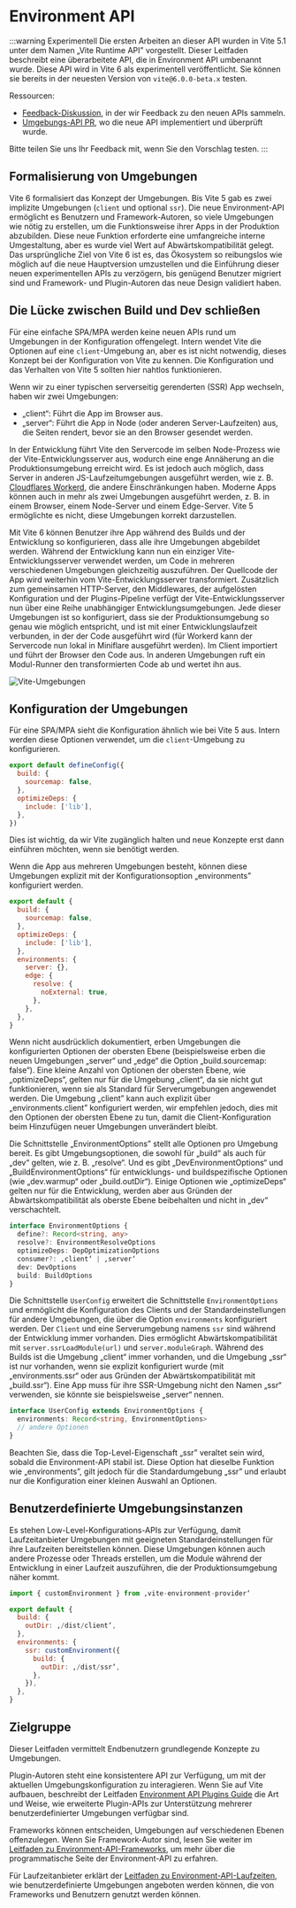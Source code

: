 # Environment API

:::warning Experimentell
Die ersten Arbeiten an dieser API wurden in Vite 5.1 unter dem Namen „Vite Runtime API” vorgestellt. Dieser Leitfaden beschreibt eine überarbeitete API, die in Environment API umbenannt wurde. Diese API wird in Vite 6 als experimentell veröffentlicht. Sie können sie bereits in der neuesten Version von `vite@6.0.0-beta.x` testen.

Ressourcen:

- [Feedback-Diskussion](https://github.com/vitejs/vite/discussions/16358), in der wir Feedback zu den neuen APIs sammeln.
- [Umgebungs-API PR](https://github.com/vitejs/vite/pull/16471), wo die neue API implementiert und überprüft wurde.

Bitte teilen Sie uns Ihr Feedback mit, wenn Sie den Vorschlag testen.
:::

## Formalisierung von Umgebungen

Vite 6 formalisiert das Konzept der Umgebungen. Bis Vite 5 gab es zwei implizite Umgebungen (`client` und optional `ssr`). Die neue Environment-API ermöglicht es Benutzern und Framework-Autoren, so viele Umgebungen wie nötig zu erstellen, um die Funktionsweise ihrer Apps in der Produktion abzubilden. Diese neue Funktion erforderte eine umfangreiche interne Umgestaltung, aber es wurde viel Wert auf Abwärtskompatibilität gelegt. Das ursprüngliche Ziel von Vite 6 ist es, das Ökosystem so reibungslos wie möglich auf die neue Hauptversion umzustellen und die Einführung dieser neuen experimentellen APIs zu verzögern, bis genügend Benutzer migriert sind und Framework- und Plugin-Autoren das neue Design validiert haben.

## Die Lücke zwischen Build und Dev schließen

Für eine einfache SPA/MPA werden keine neuen APIs rund um Umgebungen in der Konfiguration offengelegt. Intern wendet Vite die Optionen auf eine `client`-Umgebung an, aber es ist nicht notwendig, dieses Konzept bei der Konfiguration von Vite zu kennen. Die Konfiguration und das Verhalten von Vite 5 sollten hier nahtlos funktionieren.

Wenn wir zu einer typischen serverseitig gerenderten (SSR) App wechseln, haben wir zwei Umgebungen:

- „client“: Führt die App im Browser aus.
- „server“: Führt die App in Node (oder anderen Server-Laufzeiten) aus, die Seiten rendert, bevor sie an den Browser gesendet werden.

In der Entwicklung führt Vite den Servercode im selben Node-Prozess wie der Vite-Entwicklungsserver aus, wodurch eine enge Annäherung an die Produktionsumgebung erreicht wird. Es ist jedoch auch möglich, dass Server in anderen JS-Laufzeitumgebungen ausgeführt werden, wie z. B. [Cloudflares Workerd](https://github.com/cloudflare/workerd), die andere Einschränkungen haben. Moderne Apps können auch in mehr als zwei Umgebungen ausgeführt werden, z. B. in einem Browser, einem Node-Server und einem Edge-Server. Vite 5 ermöglichte es nicht, diese Umgebungen korrekt darzustellen.

Mit Vite 6 können Benutzer ihre App während des Builds und der Entwicklung so konfigurieren, dass alle ihre Umgebungen abgebildet werden. Während der Entwicklung kann nun ein einziger Vite-Entwicklungsserver verwendet werden, um Code in mehreren verschiedenen Umgebungen gleichzeitig auszuführen. Der Quellcode der App wird weiterhin vom Vite-Entwicklungsserver transformiert. Zusätzlich zum gemeinsamen HTTP-Server, den Middlewares, der aufgelösten Konfiguration und der Plugins-Pipeline verfügt der Vite-Entwicklungsserver nun über eine Reihe unabhängiger Entwicklungsumgebungen. Jede dieser Umgebungen ist so konfiguriert, dass sie der Produktionsumgebung so genau wie möglich entspricht, und ist mit einer Entwicklungslaufzeit verbunden, in der der Code ausgeführt wird (für Workerd kann der Servercode nun lokal in Miniflare ausgeführt werden). Im Client importiert und führt der Browser den Code aus. In anderen Umgebungen ruft ein Modul-Runner den transformierten Code ab und wertet ihn aus.

![Vite-Umgebungen](../images/vite-environments.svg)

## Konfiguration der Umgebungen

Für eine SPA/MPA sieht die Konfiguration ähnlich wie bei Vite 5 aus. Intern werden diese Optionen verwendet, um die `client`-Umgebung zu konfigurieren.

```js
export default defineConfig({
  build: {
    sourcemap: false,
  },
  optimizeDeps: {
    include: ['lib'],
  },
})
```

Dies ist wichtig, da wir Vite zugänglich halten und neue Konzepte erst dann einführen möchten, wenn sie benötigt werden.

Wenn die App aus mehreren Umgebungen besteht, können diese Umgebungen explizit mit der Konfigurationsoption „environments” konfiguriert werden.

```js
export default {
  build: {
    sourcemap: false,
  },
  optimizeDeps: {
    include: ['lib'],
  },
  environments: {
    server: {},
    edge: {
      resolve: {
        noExternal: true,
      },
    },
  },
}
```

Wenn nicht ausdrücklich dokumentiert, erben Umgebungen die konfigurierten Optionen der obersten Ebene (beispielsweise erben die neuen Umgebungen „server“ und „edge“ die Option „build.sourcemap: false“). Eine kleine Anzahl von Optionen der obersten Ebene, wie „optimizeDeps“, gelten nur für die Umgebung „client“, da sie nicht gut funktionieren, wenn sie als Standard für Serverumgebungen angewendet werden. Die Umgebung „client” kann auch explizit über „environments.client” konfiguriert werden, wir empfehlen jedoch, dies mit den Optionen der obersten Ebene zu tun, damit die Client-Konfiguration beim Hinzufügen neuer Umgebungen unverändert bleibt.

Die Schnittstelle „EnvironmentOptions” stellt alle Optionen pro Umgebung bereit. Es gibt Umgebungsoptionen, die sowohl für „build“ als auch für „dev“ gelten, wie z. B. „resolve“. Und es gibt „DevEnvironmentOptions“ und „BuildEnvironmentOptions“ für entwicklungs- und buildspezifische Optionen (wie „dev.warmup“ oder „build.outDir“). Einige Optionen wie „optimizeDeps“ gelten nur für die Entwicklung, werden aber aus Gründen der Abwärtskompatibilität als oberste Ebene beibehalten und nicht in „dev“ verschachtelt.

```ts
interface EnvironmentOptions {
  define?: Record<string, any>
  resolve?: EnvironmentResolveOptions
  optimizeDeps: DepOptimizationOptions
  consumer?: ‚client‘ | ‚server‘
  dev: DevOptions
  build: BuildOptions
}
```

Die Schnittstelle `UserConfig` erweitert die Schnittstelle `EnvironmentOptions` und ermöglicht die Konfiguration des Clients und der Standardeinstellungen für andere Umgebungen, die über die Option `environments` konfiguriert werden. Der `Client` und eine Serverumgebung namens `ssr` sind während der Entwicklung immer vorhanden. Dies ermöglicht Abwärtskompatibilität mit `server.ssrLoadModule(url)` und `server.moduleGraph`. Während des Builds ist die Umgebung „client“ immer vorhanden, und die Umgebung „ssr“ ist nur vorhanden, wenn sie explizit konfiguriert wurde (mit „environments.ssr“ oder aus Gründen der Abwärtskompatibilität mit „build.ssr“). Eine App muss für ihre SSR-Umgebung nicht den Namen „ssr“ verwenden, sie könnte sie beispielsweise „server“ nennen.

```ts
interface UserConfig extends EnvironmentOptions {
  environments: Record<string, EnvironmentOptions>
  // andere Optionen
}
```

Beachten Sie, dass die Top-Level-Eigenschaft „ssr” veraltet sein wird, sobald die Environment-API stabil ist. Diese Option hat dieselbe Funktion wie „environments”, gilt jedoch für die Standardumgebung „ssr” und erlaubt nur die Konfiguration einer kleinen Auswahl an Optionen.

## Benutzerdefinierte Umgebungsinstanzen

Es stehen Low-Level-Konfigurations-APIs zur Verfügung, damit Laufzeitanbieter Umgebungen mit geeigneten Standardeinstellungen für ihre Laufzeiten bereitstellen können. Diese Umgebungen können auch andere Prozesse oder Threads erstellen, um die Module während der Entwicklung in einer Laufzeit auszuführen, die der Produktionsumgebung näher kommt.

```js
import { customEnvironment } from ‚vite-environment-provider‘

export default {
  build: {
    outDir: ‚/dist/client‘,
  },
  environments: {
    ssr: customEnvironment({
      build: {
        outDir: ‚/dist/ssr‘,
      },
    }),
  },
}
```

<!-- TODO -->
<!-- ## Abwärtskompatibilität

Die aktuelle Vite-Server-API ist noch nicht veraltet und abwärtskompatibel mit Vite 5. Die neue Environment-API ist experimentell.

Die `server.moduleGraph` gibt eine gemischte Ansicht der Client- und SSR-Modulgraphen zurück. Abwärtskompatible gemischte Modulknoten werden von allen ihren Methoden zurückgegeben. Das gleiche Schema wird für die Modulknoten verwendet, die an `handleHotUpdate` übergeben werden.

Wir empfehlen noch nicht, zur Environment-API zu wechseln. Wir streben an, dass ein Großteil der Nutzerbasis Vite 6 übernimmt, damit Plugins nicht zwei Versionen pflegen müssen. Informationen zu zukünftigen Veraltungen und Upgrade-Pfaden finden Sie im Abschnitt „Zukünftige grundlegende Änderungen“:

- [„this.environment“ in Hooks](/changes/this-environment-in-hooks)
- [HMR „hotUpdate“-Plugin-Hook](/changes/hotupdate-hook)
- [Umstellung auf umgebungsbezogene APIs](/changes/per-environment-apis)
- [SSR mit `ModuleRunner` API](/changes/ssr-using-modulerunner)
- [Gemeinsam genutzte Plugins während des Builds](/changes/shared-plugins-during-build) -->

## Zielgruppe

Dieser Leitfaden vermittelt Endbenutzern grundlegende Konzepte zu Umgebungen.

Plugin-Autoren steht eine konsistentere API zur Verfügung, um mit der aktuellen Umgebungskonfiguration zu interagieren. Wenn Sie auf Vite aufbauen, beschreibt der Leitfaden [Environment API Plugins Guide](./api-environment-plugins.md) die Art und Weise, wie erweiterte Plugin-APIs zur Unterstützung mehrerer benutzerdefinierter Umgebungen verfügbar sind.

Frameworks können entscheiden, Umgebungen auf verschiedenen Ebenen offenzulegen. Wenn Sie Framework-Autor sind, lesen Sie weiter im [Leitfaden zu Environment-API-Frameworks](./api-environment-frameworks), um mehr über die programmatische Seite der Environment-API zu erfahren.

Für Laufzeitanbieter erklärt der [Leitfaden zu Environment-API-Laufzeiten](./api-environment-runtimes.md), wie benutzerdefinierte Umgebungen angeboten werden können, die von Frameworks und Benutzern genutzt werden können.

